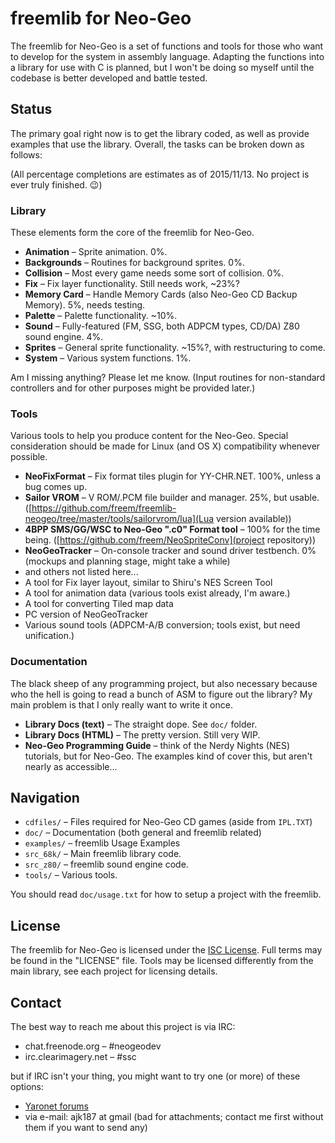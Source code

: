 freemlib for Neo-Geo
====================
The freemlib for Neo-Geo is a set of functions and tools for those who want to
develop for the system in assembly language. Adapting the functions into a library
for use with C is planned, but I won't be doing so myself until the codebase is
better developed and battle tested.

Status
------
The primary goal right now is to get the library coded, as well as provide
examples that use the library. Overall, the tasks can be broken down as follows:

(All percentage completions are estimates as of 2015/11/13. No project is ever truly finished. :wink:)

### Library ###
These elements form the core of the freemlib for Neo-Geo.

* **Animation** &ndash; Sprite animation. 0%.
* **Backgrounds** &ndash; Routines for background sprites. 0%.
* **Collision** &ndash; Most every game needs some sort of collision. 0%.
* **Fix** &ndash; Fix layer functionality. Still needs work, ~23%?
* **Memory Card** &ndash; Handle Memory Cards (also Neo-Geo CD Backup Memory). 5%, needs testing.
* **Palette** &ndash; Palette functionality. ~10%.
* **Sound** &ndash; Fully-featured (FM, SSG, both ADPCM types, CD/DA) Z80 sound engine. 4%.
* **Sprites** &ndash; General sprite functionality. ~15%?, with restructuring to come.
* **System** &ndash; Various system functions. 1%.

Am I missing anything? Please let me know. (Input routines for non-standard controllers
and for other purposes might be provided later.)

### Tools ###
Various tools to help you produce content for the Neo-Geo. Special consideration
should be made for Linux (and OS X) compatibility whenever possible.

* **NeoFixFormat** &ndash; Fix format tiles plugin for YY-CHR.NET. 100%, unless a bug comes up.
* **Sailor VROM** &ndash; V ROM/.PCM file builder and manager. 25%, but usable. ([https://github.com/freem/freemlib-neogeo/tree/master/tools/sailorvrom/lua](Lua version available))
* **4BPP SMS/GG/WSC to Neo-Geo ".c0" Format tool** &ndash; 100% for the time being. ([https://github.com/freem/NeoSpriteConv](project repository))
* **NeoGeoTracker** &ndash; On-console tracker and sound driver testbench. 0% (mockups and planning stage, might take a while)
* and others not listed here...
 * A tool for Fix layer layout, similar to Shiru's NES Screen Tool
 * A tool for animation data (various tools exist already, I'm aware.)
 * A tool for converting Tiled map data
 * PC version of NeoGeoTracker
 * Various sound tools (ADPCM-A/B conversion; tools exist, but need unification.)

### Documentation ###
The black sheep of any programming project, but also necessary because who the hell
is going to read a bunch of ASM to figure out the library? My main problem is that
I only really want to write it once.

* **Library Docs (text)** &ndash; The straight dope. See `doc/` folder.
* **Library Docs (HTML)** &ndash; The pretty version. Still very WIP.
* **Neo-Geo Programming Guide** &ndash; think of the Nerdy Nights (NES) tutorials,
but for Neo-Geo. The examples kind of cover this, but aren't nearly as accessible...

Navigation
----------
* `cdfiles/` &ndash; Files required for Neo-Geo CD games (aside from `IPL.TXT`)
* `doc/` &ndash; Documentation (both general and freemlib related)
* `examples/` &ndash; freemlib Usage Examples
* `src_68k/` &ndash; Main freemlib library code.
* `src_z80/` &ndash; freemlib sound engine code.
* `tools/` &ndash; Various tools.

You should read `doc/usage.txt` for how to setup a project with the freemlib.

License
-------
The freemlib for Neo-Geo is licensed under the [ISC License](http://opensource.org/licenses/ISC).
Full terms may be found in the "LICENSE" file.
Tools may be licensed differently from the main library, see each project for licensing details.

Contact
-------
The best way to reach me about this project is via IRC:
* chat.freenode.org &ndash; #neogeodev
* irc.clearimagery.net &ndash; #ssc

but if IRC isn't your thing, you might want to try one (or more) of these options:
* [Yaronet forums](http://www.yaronet.com/en/sujets.php?f=417)
* via e-mail: ajk187 at gmail (bad for attachments; contact me first without them
if you want to send any)
